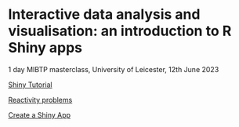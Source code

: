 # Interactive data analysis and visualisation: an introduction to R Shiny apps  

1 day MIBTP masterclass, University of Leicester, 12th June 2023

[Shiny Tutorial](https://github.com/nabury/shiny-masterclass/blob/main/Part%201/tutorial.Rmd)

[Reactivity problems](https://github.com/nabury/shiny-masterclass/blob/main/Part%202/reactivity.Rmd)

[Create a Shiny App](https://github.com/nabury/shiny-masterclass/blob/main/Part%203/Create%20a%20Shiny%20App.docx)

